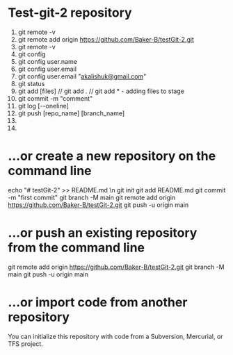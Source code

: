 # Test-git-2 repository

1. git remote -v
2. git remote add origin https://github.com/Baker-B/testGit-2.git
3. git remote -v
4. git config
5. git config user.name
6. git config user.email
7. git config user.email "akalishuk@gmail.com"
8. git status
9. git add [files] // git add . // git add \* - adding files to stage
10. git commit -m "comment"
11. git log [--oneline]
12. git push [repo_name] [branch_name]
13.
14.

# …or create a new repository on the command line

echo "# testGit-2" >> README.md \n
git init
git add README.md
git commit -m "first commit"
git branch -M main
git remote add origin https://github.com/Baker-B/testGit-2.git
git push -u origin main

# …or push an existing repository from the command line

git remote add origin https://github.com/Baker-B/testGit-2.git
git branch -M main
git push -u origin main

# …or import code from another repository

You can initialize this repository with code from a Subversion, Mercurial, or TFS project.
